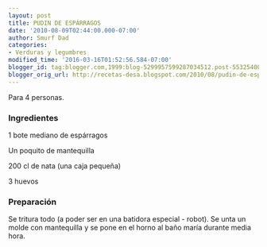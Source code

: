 ```yaml
---
layout: post
title: PUDIN DE ESPÁRRAGOS
date: '2010-08-09T02:44:00.000-07:00'
author: Smurf Dad
categories:
- Verduras y legumbres
modified_time: '2016-03-16T01:52:56.584-07:00'
blogger_id: tag:blogger.com,1999:blog-5299957599287034512.post-553254007528385676
blogger_orig_url: http://recetas-desa.blogspot.com/2010/08/pudin-de-esparragos.html
---
```


Para 4 personas.

<h3>Ingredientes</h3>
1 bote mediano de espárragos

Un poquito de mantequilla

200 cl de nata (una caja pequeña)

3 huevos

<h3>Preparación</h3>
Se tritura todo (a poder ser en una batidora especial - robot). Se unta un molde con mantequilla y se pone en el horno al baño maría durante media hora.